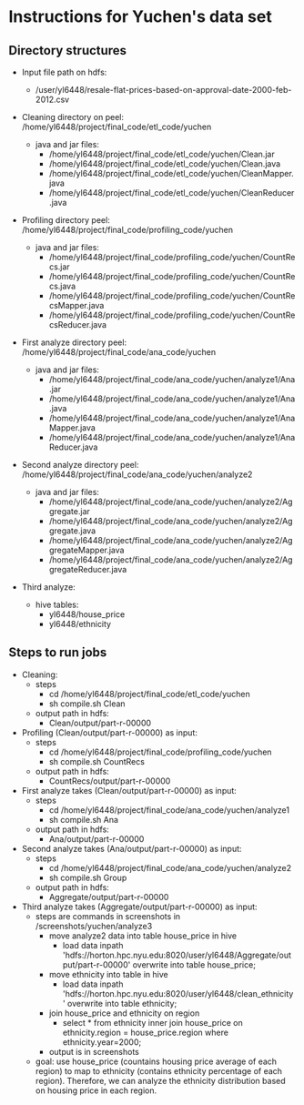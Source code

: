 # Instructions for Yuchen's data set

## Directory structures
- Input file path on hdfs:
  - /user/yl6448/resale-flat-prices-based-on-approval-date-2000-feb-2012.csv


- Cleaning directory on peel: /home/yl6448/project/final_code/etl_code/yuchen
  - java and jar files: 
    - /home/yl6448/project/final_code/etl_code/yuchen/Clean.jar 
    - /home/yl6448/project/final_code/etl_code/yuchen/Clean.java
    - /home/yl6448/project/final_code/etl_code/yuchen/CleanMapper.java
    - /home/yl6448/project/final_code/etl_code/yuchen/CleanReducer.java


- Profiling directory peel: /home/yl6448/project/final_code/profiling_code/yuchen
  - java and jar files: 
    - /home/yl6448/project/final_code/profiling_code/yuchen/CountRecs.jar 
    - /home/yl6448/project/final_code/profiling_code/yuchen/CountRecs.java
    - /home/yl6448/project/final_code/profiling_code/yuchen/CountRecsMapper.java
    - /home/yl6448/project/final_code/profiling_code/yuchen/CountRecsReducer.java


- First analyze directory peel: /home/yl6448/project/final_code/ana_code/yuchen
  - java and jar files: 
    - /home/yl6448/project/final_code/ana_code/yuchen/analyze1/Ana.jar 
    - /home/yl6448/project/final_code/ana_code/yuchen/analyze1/Ana.java
    - /home/yl6448/project/final_code/ana_code/yuchen/analyze1/AnaMapper.java
    - /home/yl6448/project/final_code/ana_code/yuchen/analyze1/AnaReducer.java


- Second analyze directory peel: /home/yl6448/project/final_code/ana_code/yuchen/analyze2
  - java and jar files: 
    - /home/yl6448/project/final_code/ana_code/yuchen/analyze2/Aggregate.jar 
    - /home/yl6448/project/final_code/ana_code/yuchen/analyze2/Aggregate.java
    - /home/yl6448/project/final_code/ana_code/yuchen/analyze2/AggregateMapper.java
    - /home/yl6448/project/final_code/ana_code/yuchen/analyze2/AggregateReducer.java

- Third analyze:
  - hive tables:
    - yl6448/house_price
    - yl6448/ethnicity

## Steps to run jobs
- Cleaning:
  - steps
    - cd /home/yl6448/project/final_code/etl_code/yuchen
    - sh compile.sh Clean
  - output path in hdfs:
    - Clean/output/part-r-00000
- Profiling (Clean/output/part-r-00000) as input:
  - steps
    - cd /home/yl6448/project/final_code/profiling_code/yuchen
    - sh compile.sh CountRecs
  - output path in hdfs:
    - CountRecs/output/part-r-00000
- First analyze takes (Clean/output/part-r-00000) as input:
  - steps
    - cd /home/yl6448/project/final_code/ana_code/yuchen/analyze1
    - sh compile.sh Ana 
  - output path in hdfs:
    - Ana/output/part-r-00000
- Second analyze takes (Ana/output/part-r-00000) as input:
  - steps
    - cd /home/yl6448/project/final_code/ana_code/yuchen/analyze2
    - sh compile.sh Group
  - output path in hdfs:
    - Aggregate/output/part-r-00000
- Third analyze takes (Aggregate/output/part-r-00000) as input:
  - steps are commands in screenshots in /screenshots/yuchen/analyze3
    - move analyze2 data into table house_price in hive
      - load data inpath 'hdfs://horton.hpc.nyu.edu:8020/user/yl6448/Aggregate/output/part-r-00000' overwrite into table house_price;
    - move ethnicity into table in hive
      - load data inpath 'hdfs://horton.hpc.nyu.edu:8020/user/yl6448/clean_ethnicity' overwrite into table ethnicity;
    - join house_price and ethnicity on region
      - select * from ethnicity inner join house_price on ethnicity.region = house_price.region where ethnicity.year=2000;
    - output is in screenshots
  - goal: use house_price (countains housing price average of each region) to map to ethnicity (contains ethnicity percentage of each region). Therefore, we can analyze the ethnicity distribution based on housing price in each region.


